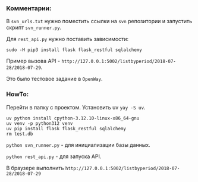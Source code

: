 ### Комментарии:

В `svn_urls.txt` нужно поместить ссылки на `svn` репозитории и запустить скрипт `svn_runner.py`.

Для `rest_api.py` нужно поставить зависимости:

```
sudo -H pip3 install flask flask_restful sqlalchemy
```

Пример вызова API - `http://127.0.0.1:5002/listbyperiod/2018-07-28/2018-07-29`.

Это было тестовое задание в `OpenWay`.


### HowTo:

Перейти в папку с проектом. Установить uv `yay -S uv`.

```
uv python install cpython-3.12.10-linux-x86_64-gnu
uv venv -p python312 venv
uv pip install flask flask_restful sqlalchemy
rm test.db
```

`python svn_runner.py` - для инициализации базы данных.

`python rest_api.py` - для запуска API.

В браузере выполнить `http://127.0.0.1:5002/listbyperiod/2018-07-28/2018-07-29`